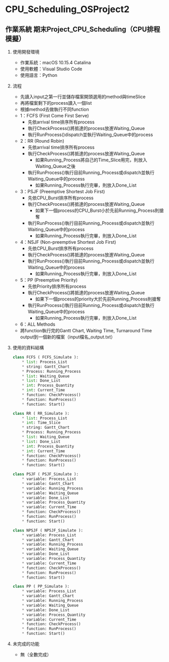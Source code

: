 # CPU_Scheduling_OSProject2
## 作業系統 期末Project_CPU_Scheduling（CPU排程模擬）

1. 使⽤開發環境
    * 作業系統：macOS 10.15.4 Catalina
    * 使⽤軟體：Visual Studio Code
    * 使⽤語⾔：Python

2. 流程
	* 先讀入input之第一行並儲存檔案開頭選⽤的method與timeSlice
    * 再將檔案剩下的process讀入⼀個list
    * 根據method去做執⾏不同function
    * 1：FCFS (First Come First Serve)
		* 先依arrival time排序所有process
		* 執行CheckProcess()將抵達的process放進Waiting_Queue
		* 執行RunProcess()dispatch並執行Waiting_Queue中的process
    * 2：RR (Round Robin)
		* 先依arrival time排序所有process
		* 執行CheckProcess()將抵達的process放進Waiting_Queue
			* 如果Running_Process將自己的Time_Slice用完，則放入Waiting_Queue之後
		* 執行RunProcess()執行目前Running_Process或dispatch並執行Waiting_Queue中的process
			* 如果Running_Process執行完畢，則放入Done_List
    * 3：PSJF (Preemptive Shortest Job First)
		* 先依CPU_Burst排序所有process
		* 執行CheckProcess()將抵達的process放進Waiting_Queue
			* 如果下一個process的CPU_Burst小於先前Running_Process則搶奪
		* 執行RunProcess()執行目前Running_Process或dispatch並執行Waiting_Queue中的process
			* 如果Running_Process執行完畢，則放入Done_List
    * 4：NSJF (Non-preemptive Shortest Job First)
		* 先依CPU_Burst排序所有process
		* 執行CheckProcess()將抵達的process放進Waiting_Queue
		* 執行RunProcess()執行目前Running_Process或dispatch並執行Waiting_Queue中的process
			* 如果Running_Process執行完畢，則放入Done_List
    * 5：PP (Preemptive Priority)
		* 先依Priority排序所有process
		* 執行CheckProcess()將抵達的process放進Waiting_Queue
			* 如果下一個process的priority大於先前Running_Process則搶奪
		* 執行RunProcess()執行目前Running_Process或dispatch並執行Waiting_Queue中的process
			* 如果Running_Process執行完畢，則放入Done_List
    * 6：ALL Methods
    * 將function執行完的Gantt Chart, Waiting Time, Turnaround Time output到⼀個新的檔案（input檔名_output.txt）
	
3. 使⽤的資料結構
	```Python
    class FCFS ( FCFS_Simulate ):
        * list: Process_List
        * string: Gantt_Chart
        * Process: Running_Process
        * list: Waiting_Queue
        * list: Done_List
        * int: Process_Quantity
        * int: Current_Time
        * function: CheckProcess()
        * function: RunProcess()
        * function: Start()
	```
	```Python
    class RR ( RR_Simulate ):
    	* list: Process_List
    	* int: Time_Slice
    	* string: Gantt_Chart
    	* Process: Running_Process
    	* list: Waiting_Queue
    	* list: Done_List
    	* int: Process_Quantity
    	* int: Current_Time
    	* function: CheckProcess()
    	* function: RunProcess()
    	* function: Start()
	```
	```Python
    class PSJF ( PSJF_Simulate ):
    	* variable: Process_List
    	* variable: Gantt_Chart
    	* variable: Running_Process
    	* variable: Waiting_Queue
    	* variable: Done_List
    	* variable: Process_Quantity
    	* variable: Current_Time
    	* function: CheckProcess()
    	* function: RunProcess()
    	* function: Start()
	```
	```Python
    class NPSJF ( NPSJF_Simulate ):
    	* variable: Process_List
    	* variable: Gantt_Chart
    	* variable: Running_Process
    	* variable: Waiting_Queue
    	* variable: Done_List
    	* variable: Process_Quantity
    	* variable: Current_Time
    	* function: CheckProcess()
    	* function: RunProcess()
    	* function: Start()
	```
	```Python
    class PP ( PP_Simulate ):
    	* variable: Process_List
    	* variable: Gantt_Chart
    	* variable: Running_Process
    	* variable: Waiting_Queue
    	* variable: Done_List
    	* variable: Process_Quantity
    	* variable: Current_Time
    	* function: CheckProcess()
    	* function: RunProcess()
    	* function: Start()
	```

4. 未完成的功能
  	* 無（全數完成）
